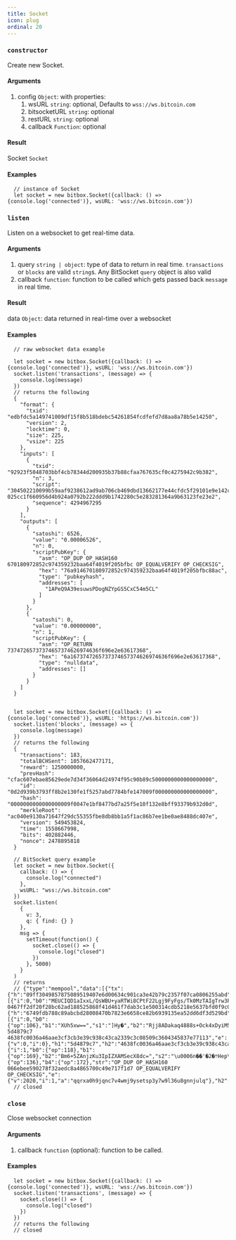 ```yaml
---
title: Socket
icon: plug
ordinal: 20
---
```


### `constructor`

Create new Socket.

#### Arguments

1.  config `Object`: with properties:
    1.  wsURL `string`: optional, Defaults to `wss://ws.bitcoin.com`
    2.  bitsocketURL `string`: optional
    3.  restURL `string`: optional
    4.  callback `Function`: optional

#### Result

Socket `Socket`

#### Examples

      // instance of Socket
      let socket = new bitbox.Socket({callback: () => {console.log('connected')}, wsURL: 'wss://ws.bitcoin.com'})

### `listen`

Listen on a websocket to get real\-time data.

#### Arguments

1.  query `string | object`: type of data to return in real time. `transactions` or `blocks` are valid `string`s. Any BitSocket `query` object is also valid
2.  callback `function`: function to be called which gets passed back `message` in real time.

#### Result

data `Object`: data returned in real\-time over a websocket

#### Examples

      // raw websocket data example

      let socket = new bitbox.Socket({callback: () => {console.log('connected')}, wsURL: 'wss://ws.bitcoin.com'})
      socket.listen('transactions', (message) => {
        console.log(message)
      })
      // returns the following
      {
        "format": {
          "txid": "edbfdc5a149741009df15f8b518bdebc54261854fcdfefd7d8aa8a78b5e14250",
          "version": 2,
          "locktime": 0,
          "size": 225,
          "vsize": 225
        },
        "inputs": [
          {
            "txid": "92923f5048703bbf4cb78344d200935b37b88cfaa767635cf0c4275942c9b382",
            "n": 3,
            "script": "304502210099b59aaf9238612ad9ab706cb469dbd13662177e44cfdc5f29101e9e142ceb10022018061daf1127544f1b97817f2430b9f9c78efe54b51303c91c723807834e4ece41 025cc1f660956d4b924a0792b222ddd9b1742280c5e283281364a9b63123fe23e2",
            "sequence": 4294967295
          }
        ],
        "outputs": [
          {
            "satoshi": 6526,
            "value": "0.00006526",
            "n": 0,
            "scriptPubKey": {
              "asm": "OP_DUP OP_HASH160 670180972852c974359232baa64f4019f205bfbc OP_EQUALVERIFY OP_CHECKSIG",
              "hex": "76a914670180972852c974359232baa64f4019f205bfbc88ac",
              "type": "pubkeyhash",
              "addresses": [
                "1APeQ9A39esuwsPDogNZYpGS5CxC54m5CL"
              ]
            }
          },
          {
            "satoshi": 0,
            "value": "0.00000000",
            "n": 1,
            "scriptPubKey": {
              "asm": "OP_RETURN 73747265737374657374626974636f696e2e63617368",
              "hex": "6a1673747265737374657374626974636f696e2e63617368",
              "type": "nulldata",
              "addresses": []
            }
          }
        ]
      }


      let socket = new bitbox.Socket({callback: () => {console.log('connected')}, wsURL: 'https://ws.bitcoin.com'})
      socket.listen('blocks', (message) => {
        console.log(message)
      })
      // returns the following
      {
        "transactions": 183,
        "totalBCHSent": 1057662477171,
        "reward": 1250000000,
        "prevHash": "cfac607ebae85629ede7d34f36064d24974f95c90b89c5000000000000000000",
        "id": "0d2d939b3793ff8b2e130fe1f5257abd7784bfe147009f000000000000000000",
        "hash": "0000000000000000009f0047e1bf8477bd7a25f5e10f132e8bff93379b932d0d",
        "merkleRoot": "ac040e9130a71647f29dc55355fbe8db8bb1a5f1ac86b7ee1be0ae8488dc407e",
        "version": 549453824,
        "time": 1558667998,
        "bits": 402882446,
        "nonce": 2478895818
      }

      // BitSocket query example
      let socket = new bitbox.Socket({
        callback: () => {
          console.log("connected")
        },
        wsURL: "wss://ws.bitcoin.com"
      })
      socket.listen(
        {
          v: 3,
          q: { find: {} }
        },
        msg => {
          setTimeout(function() {
            socket.close(() => {
              console.log("closed")
            })
          }, 5000)
        }
      )
      // returns
      // {"type":"mempool","data":[{"tx":{"h":"09ff3049857875089519407e6d00634c901ca3e42b79c2357f07ca0806255abd"},"in":[{"i":0,"b0":"MEUCIQD1aIxxL/QsWBU+yaRTWi8CPtF22Lgj9FyFgs/Tk0MzTAIgTrw3P06CszZYN3hE6AzRSntvutzpgb5YM5ydgQJrWhJB","b1":"BGf/LfIPKLxirRiFJYaPQdRh99qzweUAMUzbUhjlY3v9D5wC61s/OD9pjSj/E1R+rwXdkhYTCGHdAhaCTp1zN+M=","str":"3045022100f5688c712ff42c58153ec9a4535a2f023ed176d8b823f45c8582cfd39343334c02204ebc373f4e82b33658377844e80cd14a7b6fbadce981be58339c9d81026b5a1241 0467ff2df20f28bc62ad188525868f41d461f7dab3c1e500314cdb5218e5637bfd0f9c02eb5b3f383f698d28ff13547eaf05dd9216130861dd0216824e9d7337e3","e":{"h":"6749fdb788c89abcbd28008470b7823e6658ce82b6939135ea52dd6df3d529bd","i":1,"a":"qqrxa0h9jqnc7v4wmj9ysetsp3y7w9l36u8gnnjulq"},"h0":"3045022100f5688c712ff42c58153ec9a4535a2f023ed176d8b823f45c8582cfd39343334c02204ebc373f4e82b33658377844e80cd14a7b6fbadce981be58339c9d81026b5a1241","h1":"0467ff2df20f28bc62ad188525868f41d461f7dab3c1e500314cdb5218e5637bfd0f9c02eb5b3f383f698d28ff13547eaf05dd9216130861dd0216824e9d7337e3"}],"out":[{"i":0,"b0":{"op":106},"b1":"XUh5xw==","s1":"]Hy�","b2":"Rjj8ADakaq4888s+Ock4xDyiM5w8CFCcNgQ0WDfncRM=","s2":"F8�\u00006�j�<��>9�8�<�3�<\bP�6\u00044X7�q\u0013","str":"OP_RETURN 5d4879c7 4638fc0036a46aae3cf3cb3e39c938c43ca2339c3c08509c3604345837e77113","e":{"v":0,"i":0},"h1":"5d4879c7","h2":"4638fc0036a46aae3cf3cb3e39c938c43ca2339c3c08509c3604345837e77113"},{"i":1,"b0":{"op":118},"b1":{"op":169},"b2":"Bm6+5ZAnjzKu3IpIZXAMSecX8dc=","s2":"\u0006n��'�2�܊Hep\fI�\u0017��","b3":{"op":136},"b4":{"op":172},"str":"OP_DUP OP_HASH160 066ebee590278f32aedc8a4865700c49e717f1d7 OP_EQUALVERIFY OP_CHECKSIG","e":{"v":2020,"i":1,"a":"qqrxa0h9jqnc7v4wmj9ysetsp3y7w9l36u8gnnjulq"},"h2":"066ebee590278f32aedc8a4865700c49e717f1d7"}],"_id":"5d4879c8a236c608b89c551e"}]}
      // closed

### `close`

Close websocket connection

#### Arguments

1.  callback `function` (optional): function to be called.

#### Examples

      let socket = new bitbox.Socket({callback: () => {console.log('connected')}, wsURL: 'wss://ws.bitcoin.com'})
      socket.listen('transactions', (message) => {
        socket.close(() => {
          console.log("closed")
        })
      })
      // returns the following
      // closed
